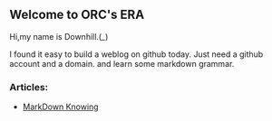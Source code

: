 ## Welcome to ORC's ERA

Hi,my name is Downhill.(*_*)

I found it easy to build a weblog on github today. Just need a github account and a domain.
and learn some markdown grammar.

### Articles:
- [MarkDown Knowing](http://orcsera.com/markdown-knowing.html)



